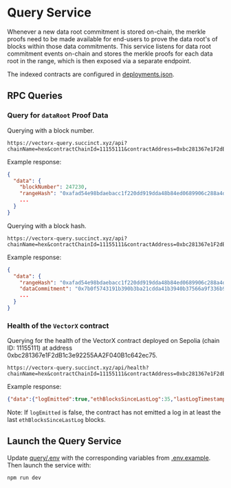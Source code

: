 # Query Service

Whenever a new data root commitment is stored on-chain, the merkle proofs need to be made available for end-users to prove the data root's of blocks within those data commitments. This service listens for data root commitment events on-chain and stores the merkle proofs for each data root in the range, which is then exposed via a separate endpoint.

The indexed contracts are configured in [deployments.json](./query/app/utils/deployments.json).

## RPC Queries

### Query for `dataRoot` Proof Data

Querying with a block number.

```
https://vectorx-query.succinct.xyz/api?chainName=hex&contractChainId=11155111&contractAddress=0xbc281367e1F2dB1c3e92255AA2F040B1c642ec75&blockNumber=247230
```

Example response:

```json
{
  "data": {
    "blockNumber": 247230,
    "rangeHash": "0xafad54e98bdaebacc1f220dd919dda48b84ed0689906c288a4d93dae1ae9d7c5",
    ...
  }
}
```

Querying with a block hash.

```
https://vectorx-query.succinct.xyz/api?chainName=hex&contractChainId=11155111&contractAddress=0xbc281367e1F2dB1c3e92255AA2F040B1c642ec75&blockHash=0xad664ed32323c70e9c19333f6d7d6f855719f439bc0cb4cd92d89138c252d560
```

Example response:

```json
{
  "data": {
    "rangeHash": "0xafad54e98bdaebacc1f220dd919dda48b84ed0689906c288a4d93dae1ae9d7c5",
    "dataCommitment": "0x7b0f5743191b390b3ba21cdda41b3940b37566a9f336b9e37cf0ad94c937242a",
    ...
  }
}
```

### Health of the `VectorX` contract

Querying for the health of the VectorX contract deployed on Sepolia (chain ID: 11155111) at address 0xbc281367e1F2dB1c3e92255AA2F040B1c642ec75.

```
https://vectorx-query.succinct.xyz/api/health?chainName=hex&contractChainId=11155111&contractAddress=0xbc281367e1F2dB1c3e92255AA2F040B1c642ec75
```

Example response:

```json
{"data":{"logEmitted":true,"ethBlocksSinceLastLog":35,"lastLogTimestamp":1717707768,"blocksBehindHead":50}}
```

Note: If `logEmitted` is false, the contract has not emitted a log in at least the last `ethBlocksSinceLastLog` blocks.

## Launch the Query Service

Update [query/.env](./query/.env) with the corresponding variables from [.env.example](./.env.example). Then launch the service with:

```
npm run dev
```